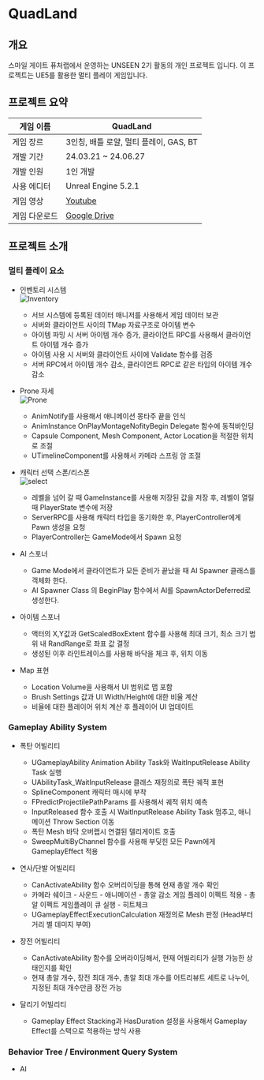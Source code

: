 # QuadLand </br>
## 개요 </br>
스마일 게이트 퓨처랩에서 운영하는 UNSEEN 2기 활동의 개인 프로젝트 입니다. 이 프로젝트는 UE5를 활용한 멀티 플레이 게임입니다.

## 프로젝트 요약 </br>
|게임 이름|QuadLand|
|------|---|
|게임 장르|3인칭, 배틀 로얄, 멀티 플레이, GAS, BT|
|개발 기간|24.03.21 ~ 24.06.27|
|개발 인원|1인 개발|
|사용 에디터|Unreal Engine 5.2.1|
|게임 영상|[Youtube](https://youtu.be/7dDOaXCgpPM?si=ZmH3YlUCN4XMGDfP)|
|게임 다운로드|[Google Drive](https://drive.google.com/file/d/1D4OBhuT28q80ipwx2FkUMdyI91aTU1au/view?usp=sharing)|

## 프로젝트 소개 </br>
### 멀티 플레이 요소
* 인벤토리 시스템 </br>
![Inventory](https://github.com/futurelabunseen/C-SuyoungSong/assets/81684148/93453e5b-0908-4630-bb92-359592982f23)
  - 서브 시스템에 등록된 데이터 매니저를 사용해서 게임 데이터 보관
  - 서버와 클라이언트 사이의 TMap 자료구조로 아이템 변수
  - 아이템 파밍 시 서버 아이템 개수 증가, 클라이언트 RPC를 사용해서 클라이언트 아이템 개수 증가
  - 아이템 사용 시 서버와 클라이언트 사이에 Validate 함수를 검증
  - 서버 RPC에서 아이템 개수 감소, 클라이언트 RPC로 같은 타입의 아이템 개수 감소
 
* Prone 자세 </br>
![Prone](https://github.com/futurelabunseen/C-SuyoungSong/assets/81684148/f2c99a57-9150-41cf-86c6-8edf99d51658)
  - AnimNotify를 사용해서 애니메이션 몽타주 끝을 인식
  - AnimInstance OnPlayMontageNofityBegin Delegate 함수에 동적바인딩
  - Capsule Component, Mesh Component, Actor Location을 적절한 위치로 조절
  - UTimelineComponent를 사용해서 카메라 스프링 암 조절
  
* 캐릭터 선택 스폰/리스폰 </br>
![select](https://github.com/futurelabunseen/C-SuyoungSong/assets/81684148/ce16ed02-f907-43c2-97d6-d7d106afe3db)
  - 레벨을 넘어 갈 때 GameInstance를 사용해 저장된 값을 저장 후, 레벨이 열릴 때 PlayerState 변수에 저장
  - ServerRPC를 사용해 캐릭터 타입을 동기화한 후, PlayerController에게 Pawn 생성을 요청
  - PlayerController는 GameMode에서 Spawn 요청
  
* AI 스포너 </br>
  - Game Mode에서 클라이언트가 모든 준비가 끝났을 때 AI Spawner 클래스를 객체화 한다.
  - AI Spawner Class 의 BeginPlay 함수에서 AI를 SpawnActorDeferred로 생성한다.
    
* 아이템 스포너 </br>
  - 액터의 X,Y값과 GetScaledBoxExtent 함수를 사용해 최대 크기, 최소 크기 범위 내 RandRange로 좌표 값 결정
  - 생성된 이후 라인트레이스를 사용해 바닥을 체크 후, 위치 이동
  
* Map 표현 </br>
  - Location Volume을 사용해서 UI 범위로 맵 포함
  - Brush Settings 값과 UI Width/Height에 대한 비율 계산
  - 비율에 대한 플레이어 위치 계산 후 플레이어 UI 업데이트
 
### Gameplay Ability System 
* 폭탄 어빌리티
  - UGameplayAbility Animation Ability Task와 WaitInputRelease Ability Task 실행
  - UAbilityTask_WaitInputRelease 클래스 재정의로 폭탄 궤적 표현
  - SplineComponent 캐릭터 매시에 부착
  - FPredictProjectilePathParams 를 사용해서 궤적 위치 예측
  - InputReleased 함수 호출 시 WaitInputRelease Ability Task 멈추고, 애니메이션 Throw Section 이동
  - 폭탄 Mesh 바닥 오버랩시 연결된 델리게이트 호출
  - SweepMultiByChannel 함수를 사용해 부딪힌 모든 Pawn에게 GameplayEffect 적용

* 연사/단발 어빌리티
  - CanActivateAbility 함수 오버리이딩을 통해 현재 총알 개수 확인
  - 카메라 쉐이크 - 사운드 - 애니메이션 - 총알 감소 게임 플레이 이펙트 적용 - 총알 이펙트 게임플레이 큐 실행 - 히트체크
  - UGameplayEffectExecutionCalculation 재정의로 Mesh 판정 (Head부터 거리 별 데미지 부여)
 
* 장전 어빌리티
  - CanActivateAbility 함수를 오버라이딩해서, 현재 어빌리티가 실행 가능한 상태인지를 확인
  - 현재 총알 개수, 장전 최대 개수, 총알 최대 개수를 어트리뷰트 세트로 나누어, 지정된 최대 개수만큼 장전 가능
 
* 달리기 어빌리티
  - Gameplay Effect Stacking과 HasDuration 설정을 사용해서 Gameplay Effect를 스택으로 적용하는 방식 사용
 
### Behavior Tree / Environment Query System
* AI
